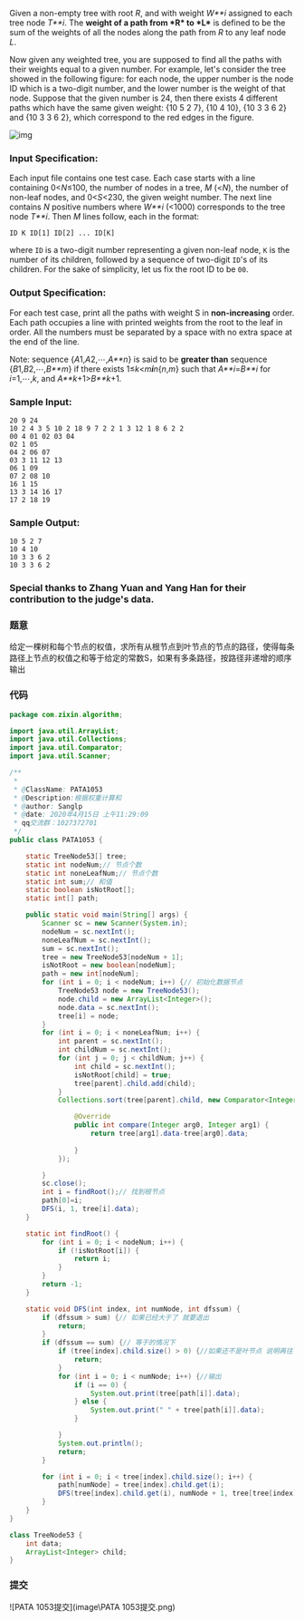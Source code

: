 Given a non-empty tree with root *R*, and with weight *W**i* assigned to each tree node *T**i*. The **weight of a path from \*R\* to \*L\*** is defined to be the sum of the weights of all the nodes along the path from *R* to any leaf node *L*.

Now given any weighted tree, you are supposed to find all the paths with their weights equal to a given number. For example, let's consider the tree showed in the following figure: for each node, the upper number is the node ID which is a two-digit number, and the lower number is the weight of that node. Suppose that the given number is 24, then there exists 4 different paths which have the same given weight: {10 5 2 7}, {10 4 10}, {10 3 3 6 2} and {10 3 3 6 2}, which correspond to the red edges in the figure.

![img](https://images.ptausercontent.com/212)

### Input Specification:

Each input file contains one test case. Each case starts with a line containing 0<*N*≤100, the number of nodes in a tree, *M* (<*N*), the number of non-leaf nodes, and 0<*S*<230, the given weight number. The next line contains *N* positive numbers where *W**i* (<1000) corresponds to the tree node *T**i*. Then *M* lines follow, each in the format:

```
ID K ID[1] ID[2] ... ID[K]

```

where `ID` is a two-digit number representing a given non-leaf node, `K` is the number of its children, followed by a sequence of two-digit `ID`'s of its children. For the sake of simplicity, let us fix the root ID to be `00`.

### Output Specification:

For each test case, print all the paths with weight S in **non-increasing** order. Each path occupies a line with printed weights from the root to the leaf in order. All the numbers must be separated by a space with no extra space at the end of the line.

Note: sequence {*A*1,*A*2,⋯,*A**n*} is said to be **greater than** sequence {*B*1,*B*2,⋯,*B**m*} if there exists 1≤*k*<*m**i**n*{*n*,*m*} such that *A**i*=*B**i* for *i*=1,⋯,*k*, and *A**k*+1>*B**k*+1.

### Sample Input:

```in
20 9 24
10 2 4 3 5 10 2 18 9 7 2 2 1 3 12 1 8 6 2 2
00 4 01 02 03 04
02 1 05
04 2 06 07
03 3 11 12 13
06 1 09
07 2 08 10
16 1 15
13 3 14 16 17
17 2 18 19 
```

### Sample Output:

```out
10 5 2 7
10 4 10
10 3 3 6 2
10 3 3 6 2  
```

### Special thanks to Zhang Yuan and Yang Han for their contribution to the judge's data.

### 题意

给定一棵树和每个节点的权值，求所有从根节点到叶节点的节点的路径，使得每条路径上节点的权值之和等于给定的常数S，如果有多条路径，按路径非递增的顺序输出

### 代码

```java
package com.zixin.algorithm;

import java.util.ArrayList;
import java.util.Collections;
import java.util.Comparator;
import java.util.Scanner;

/**
 * 
 * @ClassName: PATA1053
 * @Description:根据权重计算和
 * @author: Sanglp
 * @date: 2020年4月15日 上午11:29:09 
 * qq交流群：1027372701
 */
public class PATA1053 {

	static TreeNode53[] tree;
	static int nodeNum;// 节点个数
	static int noneLeafNum;// 节点个数
	static int sum;// 和值
	static boolean isNotRoot[];
	static int[] path;

	public static void main(String[] args) {
		Scanner sc = new Scanner(System.in);
		nodeNum = sc.nextInt();
		noneLeafNum = sc.nextInt();
		sum = sc.nextInt();
		tree = new TreeNode53[nodeNum + 1];
		isNotRoot = new boolean[nodeNum];
		path = new int[nodeNum];
		for (int i = 0; i < nodeNum; i++) {// 初始化数据节点
			TreeNode53 node = new TreeNode53();
			node.child = new ArrayList<Integer>();
			node.data = sc.nextInt();
			tree[i] = node;
		}
		for (int i = 0; i < noneLeafNum; i++) {
			int parent = sc.nextInt();
			int childNum = sc.nextInt();
			for (int j = 0; j < childNum; j++) {
				int child = sc.nextInt();
				isNotRoot[child] = true;
				tree[parent].child.add(child);
			}
			Collections.sort(tree[parent].child, new Comparator<Integer>() {//这里是为了方便排序输出

				@Override
				public int compare(Integer arg0, Integer arg1) {
					return tree[arg1].data-tree[arg0].data;
					
				}
			});

		}
		sc.close();
		int i = findRoot();// 找到根节点
		path[0]=i;
		DFS(i, 1, tree[i].data);
	}

	static int findRoot() {
		for (int i = 0; i < nodeNum; i++) {
			if (!isNotRoot[i]) {
				return i;
			}
		}
		return -1;
	}

	static void DFS(int index, int numNode, int dfssum) {
		if (dfssum > sum) {// 如果已经大于了 就要退出
			return;
		}
		if (dfssum == sum) {// 等于的情况下
			if (tree[index].child.size() > 0) {//如果还不是叶节点 说明再往下加肯定都大于  也直接退出
				return;
			}
			for (int i = 0; i < numNode; i++) {//输出
				if (i == 0) {
					System.out.print(tree[path[i]].data);
				} else {
					System.out.print(" " + tree[path[i]].data);
				}

			}
			System.out.println();
			return;
		}

		for (int i = 0; i < tree[index].child.size(); i++) {
			path[numNode] = tree[index].child.get(i);
			DFS(tree[index].child.get(i), numNode + 1, tree[tree[index].child.get(i)].data + dfssum);
		}
	}
}

class TreeNode53 {
	int data;
	ArrayList<Integer> child;
}
```

### 提交

![PATA 1053提交](image\PATA 1053提交.png)